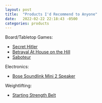 ```yaml
---
layout: post
title:  "Products I'd Recommend to Anyone"
date:   2022-02-22 22:18:43 -0500
categories: products
---
```


Board/Tabletop Games:
- [Secret Hitler](https://www.amazon.com/Secret-Hitler/dp/B01JKD4HYC)
- [Betrayal At House on the Hill](https://www.amazon.com/Hasbro-Games-Betrayal-House-Hill/dp/B08Q44HS82/ref=sr_1_2?crid=38A59SO2XG9ZV&keywords=betrayal+at+house+on+the+hill&qid=1648182105&s=toys-and-games&sprefix=%2Ctoys-and-games%2C74&sr=1-2)
- [Saboteur](https://www.amazon.com/AMIGO-Games-Saboteur-Card-Game/dp/B013FAC1JO/ref=sr_1_2?crid=39I6Z3KVO475O&keywords=saboteur&qid=1648182053&s=toys-and-games&sprefix=saboteur%2Ctoys-and-games%2C75&sr=1-2)

Electronics:
- [Bose Soundlink Mini 2 Speaker](https://www.bose.com/en_us/products/speakers/portable_speakers/soundlink_mini_ii_special.html#v=soundlink_mini_ii_special_triple_black)

Weightlifting:
- [Starting Strength Belt](https://www.dominionstrengthtraining.com/product-page/starting-strength-3in-single-ply-leather-weightlifting-belt)